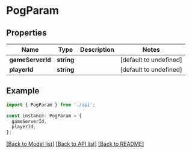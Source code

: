 # PogParam

## Properties

| Name             | Type       | Description | Notes                  |
| ---------------- | ---------- | ----------- | ---------------------- |
| **gameServerId** | **string** |             | [default to undefined] |
| **playerId**     | **string** |             | [default to undefined] |

## Example

```typescript
import { PogParam } from './api';

const instance: PogParam = {
  gameServerId,
  playerId,
};
```

[[Back to Model list]](../README.md#documentation-for-models) [[Back to API list]](../README.md#documentation-for-api-endpoints) [[Back to README]](../README.md)
